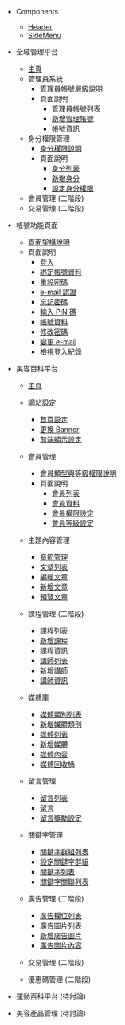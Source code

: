 
* Components
  * [Header](Pages/components/header.md)
  * [SideMenu](Pages/components/sidemenu.md)

* 全域管理平台
  * [主頁](Pages/Center/main.md)
  * 管理員系統
    * [管理員帳號層級說明](Pages/Center/admin/administer-manage.md)
    * 頁面說明
      * [管理員帳號列表](Pages/Center/admin/administer-list.md)
      * [新增管理帳號](Pages/Center/admin/add-administer.md)
      * [帳號資訊](Pages/Center/admin/administer-info.md)
  * 身分權限管理
    * [身分權限說明](Pages/Center/role/role-manage.md)
    * 頁面說明
      * [身分列表](Pages/Center/role/role-list.md)
      * [新增身分](Pages/Center/role/add-role.md)
      * [設定身分權限](Pages/Center/role/set-role.md)
  * 會員管理 (二階段)
    <!-- * [會員列表](Pages/Center/member/member-list.md)
    * [會員資料](Pages/Center/member/member-info.md) -->
  * 交易管理 (二階段)


* 帳號功能頁面
  * [頁面架構說明](Pages/Account/account-page-structure.md)
  * 頁面說明
    * [登入](Pages/Account/login.md)
    * [綁定帳號資料](Pages/Account/bind-account.md)
    * [重設密碼](Pages/Account/reset-password.md)
    * [e-mail 認證](Pages/Account/verity-email.md)
    * [忘記密碼](Pages/Account/forget-password.md)
    * [輸入 PIN 碼](Pages/Account/enter-pin.md)
    * [帳號資料](Pages/Account/account.md)
    * [修改密碼](Pages/Account/change-password.md)
    * [變更 e-mail](Pages/Account/change-email.md)
    * [檢視登入紀錄](Pages/Account/login-history.md)


* 美容百科平台
  * [主頁](Pages/Beauty/main.md)

  * 網站設定
    * [首頁設定](Pages/Beauty/web-setting/Home-setting.md)
    * [更換 Banner](Pages/Beauty/web-setting/banner-setting.md)
    * [前端顯示設定](Pages/Beauty/web-setting/display-setting.md)

  * 會員管理
    * [會員類型與等級權限說明](Pages/Beauty/member/member-cat.md)
    * 頁面說明
      * [會員列表](Pages/Beauty/member/member-list.md)
      * [會員資料](Pages/Beauty/member/member-info.md)
      * [會員權限設定](Pages/Beauty/member/member-authority.md)
      * [會員等級設定](Pages/Beauty/member/member-level.md)

  * 主題內容管理
    * [章節管理](Pages/Beauty/content/chapter.md)
    * [文章列表](Pages/Beauty/content/article-list.md)
    * [編輯文章](Pages/Beauty/content/article-edit.md)
    * [新增文章](Pages/Beauty/content/add-article.md)
    * [預覽文章](Pages/Beauty/content/preview-article.md)

  * 課程管理 (二階段)
    * [課程列表](Pages/Beauty/course/course-list.md)
    * [新增課程](Pages/Beauty/course/add-course.md)
    * [課程資訊](Pages/Beauty/course/course-info.md)
    * [講師列表](Pages/Beauty/course/mentor-list.md)
    * [新增講師](Pages/Beauty/course/add-mentor.md)
    * [講師資訊](Pages/Beauty/course/mentor-info.md)

  * 媒體庫
    * [媒體類別列表](Pages/Beauty/media/mediafolder-list.md)
    * [新增媒體類別](Pages/Beauty/media/add-mediafolder.md)
    * [媒體列表](Pages/Beauty/media/media-list.md)
    * [新增媒體](Pages/Beauty/media/add-media.md)
    * [媒體內容](Pages/Beauty/media/media-info.md)
    * [媒體回收桶](Pages/Beauty/media/media-trash.md)

  * 留言管理
    * [留言列表](Pages/Beauty/comment/comment-list.md)
    * [留言](Pages/Beauty/comment/comment.md)
    * [留言獎勵設定](Pages/Beauty/comment/comment-award.md)

  * 關鍵字管理
    * [關鍵字群組列表](Pages/Beauty/keyword/keyword-group-list.md)
    * [設定關鍵字群組](Pages/Beauty/keyword/set-keyword-group.md)
    * [關鍵字列表](Pages/Beauty/keyword/keyword-list.md)
    * [關鍵字關聯列表](Pages/Beauty/keyword/keyword-related-list.md)

  * 廣告管理 (二階段)
    * [廣告欄位列表](Pages/Beauty/advertisement/ad-position-list.md)
    * [廣告圖片列表](Pages/Beauty/advertisement/ad-list.md)
    * [新增廣告圖片](Pages/Beauty/advertisement/add-ad.md)
    * [廣告圖片內容](Pages/Beauty/advertisement/ad-info.md)

  * 交易管理 (二階段)

  * 優惠碼管理 (二階段)


* 運動百科平台 (待討論)


* 美容產品管理 (待討論)